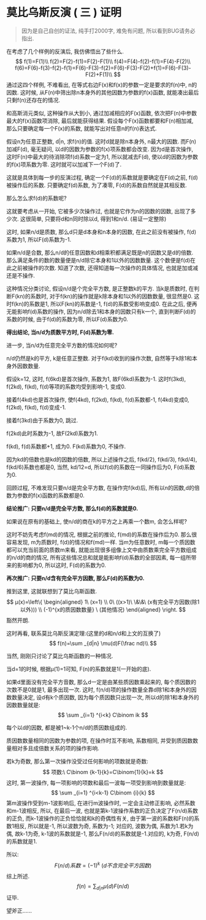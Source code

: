 # 莫比乌斯反演 ( 三 ) 证明

> 因为是自己自创的证法, 纯手打2000字, 难免有问题, 所以看到BUG请务必指出.

在考虑了几个样例的反演后, 我仿佛悟出了些什么.
$$
f(1)=F(1)\\
f(2)=F(2)-f(1)=F(2)-F(1)\\
f(4)=F(4)-f(2)-f(1)=F(4)-F(2)\\
f(6)=F(6)-f(3)-f(2)-f(1)=F(6)-F(3)-f(2)=F(6)-F(3)-F(2)+f(1)=F(6)-F(3)-F(2)+F(1)\\
$$
通过这四个样例, 不难看出, 在等式右边F(x)和f(x)的参数一定是要求的f(n)中, n的因数. 这时候, 从F(n)中筛出除n本身外的其他因数为参数的f(x)函数, 就能凑出最后只剩f(n)还存在的情况.

和高斯消元类似, 这种操作从大到小, 通过加减相应的F(x)函数, 依次把F(n)中参数最大的f(x)函数项消除, 最后就能获得结果. 假设每个F(x)函数都要和F(n)相加减, 那么只要确定每一个F(x)的系数, 就能写出对任意n的f(n)表达式.

假设n为任意正整数, d|n, 求f(n)的值. 这时d就是除n本身外, n最大的因数. 而F(n)加减F(d), 毫无疑问, 以d的因数为参数的f(x)项系数都会改变. 因为d是首次操作, 这时F(n)中最大的待消除项f(d)系数一定为1, 所以就减去F(d), 使以d的因数为参数的f(x)项系数为零. 这时就可以加减下一个F(d)了.

这就是具体到每一步的反演过程, 确定一个F(d)的系数就是要确定在F(d)之前, f(d)被操作后的系数. 只要确定f(d)系数, 为了凑零, F(d)的系数自然就是其相反数.

那么怎么求f(d)的系数呢?

这就要考虑从一开始, 它被多少次操作过, 也就是它作为n的因数的因数, 出现了多少次. 这很简单, 只要将d和n同时除以d, 得到1和n/d. (易证一定整除)

这时, 如果n/d是质数, 那么d只是d本身和n本身的因数, 在此之前没有被操作, f(d)系数为1, 所以F(d)系数为-1. 

如果n/d是合数, 那么n/d的任意因数和d相乘积都满足既是n的因数又是d的倍数. 那么满足条件的数的数量便是n/d除它本身和1以外的因数数量. 这个数便是f(d)在此之前被操作的次数. 知道了次数, 还得知道每一次操作的具体情况, 也就是加或减还是不操作.

这种情况分类讨论, 假设n/d是个完全平方数, 是正整数k的平方. 当k是质数时, 在判断F(kn)的系数时, 对于f(kn)的操作就是k除本身和1以外的因数数量, 很显然是0. 这时f(kn)的系数是1, 所以F(kn)的系数是-1, f(d)的系数受影响变成0. 在此之后, 便再无能影响f(d)系数的操作, 因为n/d除去1和本身的因数只有k一个, 直到判断F(d)的系数的时候, 由于f(d)的系数为零, 所以F(d)系数为0.

**得出结论, 当n/d为质数平方时, F(d)系数为零.**

进一步, 当n/d为任意完全平方数的情况如何呢?

n/d仍然是k的平方, k是任意正整数. 对于f(kd)收到的操作次数, 自然等于k除1和本身外因数数量.

假设k=12, 这时, f(6kd)是首次操作, 系数为1, 故F(6kd)系数为-1. 这时f(3kd), f(2kd), f(kd), f(d)等项的系数均受到影响-1, 变成0.

接着f(4kd)也是首次操作, 使f(4kd), f(2kd), f(kd), f(d)系数都-1, f(4kd)变成0, f(2kd), f(kd), f(d)变成-1.

接着f(3kd)由于系数为0, 跳过.

f(2kd)此时系数为-1, 故F(2kd)系数为1.

f(kd), f(d)系数都+1, 成为0. F(kd)系数为0, 不操作.

因为kd的倍数也是kd的因数的倍数, 所以上述操作之后, f(kd/2), f(kd/3), f(kd/4), f(kd/6)系数也都是0, 当然, kd/12=d, 所以f(d)的系数在一同操作后为0, F(d)系数为0.

回顾过程, 不难发现只要n/d是完全平方数, 在操作完f(kd)后, 所有以n的因数,d的倍数为参数的f(x)函数的系数都是0.

**结论推广: 只要n/d是完全平方数, 那么f(d)的系数就是0.**

如果说在原有的基础上, 使n/d的商在k的平方之上再乘一个数m, 会怎么样呢?

这时不妨先考虑f(md)的情况, 根据之前的推论, f(md)的系数在操作后为0. 那么很容易发现, m为质数时, f(d)的情况和f(md)一样. 当m为任意数时, m每一个质因数都可以充当前面的质数m来看, 就能出现很多组像上文中由质数乘完全平方数组成的n/d的商的情况, 所有这些情况总和就是能影响f(d)系数的全部因素, 每一组所带来的影响都为0, 所以这时, F(d)的系数为0.

**再次推广: 只要n/d含有完全平方因数, 那么F(d)的系数为0.**

推到这里, 这就联想到了莫比乌斯函数.
$$
μ(x)=\left\{ \begin{aligned} 1\ (x=1) \\ 0\ ((x>1)\ \&\&\ (x有完全平方因数(除1以外))) \\ (-1)^{x的质因数数量} \ (其他情况) \end{aligned} \right.
$$
豁然开朗.

这时再看, 联系莫比乌斯反演定理:(这里的d和n/d和上文的互换了)
$$
f(n)=\sum _{d|n} \mu(d)F(\frac nd)\\
$$

当然, 刚刚只讨论了莫比乌斯函数的一种情况.

当d=1的时候, 根据μ(1)=1可知, F(n)的系数就是1(一开始的底).

如果d里面没有完全平方音数, 那么d一定是由某些质因数乘起来的, 每个质因数的次数不是0就是1, 最多出现一次. 这时, f(n/d)项的操作数量全靠d除1和本身外的因数数量决定, 设d有k个质因数, 因为每个质因数只出现一次, 所以d的除1和本身外的因数数量就是:
$$
\sum _{i=1} ^{i<k} C\binom ik
$$

每个以d的因数, 都是被1~k-1个n/d的质因数组成的.

质因数数量相同的因数为参数的项, 在操作时互不影响, 系数相同, 并受到质因数数量相对多且成倍数关系的项的操作影响.

若k为奇数, 那么第一次操作没受过任何影响的项数就是奇数:
$$
项数:\ C\binom {k-1}{k}=C\binom{1}{k}=k
$$
这时, 第一波操作, 每一项影响的项数和最后一波每一项受到影响到数量就是:
$$
\sum _{i=1} ^{i<k-1} C\binom {i}{k}
$$
第m波操作受到m-1波影响后, 在进行m波操作时, 一定会主动修正影响, 必然系数和m-1波相反, 所以, 在最后一波, 也就是第k-1波操作系数的正负决定了F(n/d)系数的正负, 而k-1波操作的正负恰恰就和k的奇偶性有关, 由于第一波的系数和F(n)的系数1相反, 所以就是-1, 所以波数为奇, 系数为-1; 对应的, 波数为偶, 系数为1.若k为偶, 故k-1为奇, k-1波的系数就是-1, 那么F(n/d)的系数就是-1.对应的, k为奇, F(n/d)的系数就是1.

所以:
$$
F(n/d)系数=(-1)^k \ (d不含完全平方因数)
$$
综上所述.
$$
f(n)=\sum _{d|n} \mu(d)F(n/d)
$$
证毕.

望斧正......